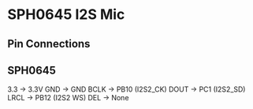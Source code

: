 # SPH0645 I2S Mic

## Pin Connections

## SPH0645
3.3 -> 3.3V
GND -> GND
BCLK -> PB10 (I2S2_CK)
DOUT -> PC1 (I2S2_SD)
LRCL -> PB12 (I2S2 WS)
DEL -> None

